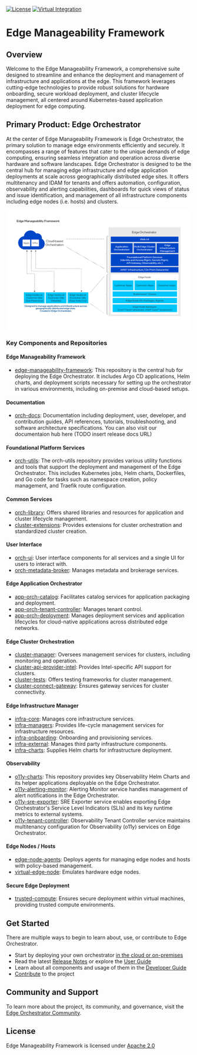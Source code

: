  [![License](https://img.shields.io/badge/License-Apache%202.0-blue.svg)](https://opensource.org/licenses/Apache-2.0) [![Virtual Integration](https://github.com/open-edge-platform/edge-manageability-framework/actions/workflows/virtual-integration.yml/badge.svg?branch=main)](https://github.com/open-edge-platform/edge-manageability-framework/actions/workflows/virtual-integration.yml?query=branch%3Amain)

# Edge Manageability Framework

## Overview

Welcome to the Edge Manageability Framework, a comprehensive suite designed to streamline and enhance the deployment and management of infrastructure and applications at the edge. This framework leverages cutting-edge technologies to provide robust solutions for hardware onboarding, secure workload deployment, and cluster lifecycle management, all centered around Kubernetes-based application deployment for edge computing.

## Primary Product: Edge Orchestrator
At the center of Edge Manageability Framework is Edge Orchestrator, the primary solution to manage edge environments efficiently and securely. It encompasses a range of features that cater to the unique demands of edge computing, ensuring seamless integration and operation across diverse hardware and software landscapes. Edge Orchestrator is designed to be the central hub for managing edge infrastructure and edge application deployments at scale across geographically distributed edge sites.  It offers multitenancy and IDAM for tenants and offers automation, configuration, observability and alerting capabilities, dashboards for quick views of status and issue identification, and management of all infrastructure components including edge nodes (i.e. hosts) and clusters.

![Edge Manageability Framework High Level Component Diagram](docs/Edge_Manageability_Framework_Readme_Image.png)

### Key Components and Repositories

#### Edge Manageability Framework
- [edge-manageability-framework](https://github.com/open-edge-platform/edge-manageability-framework): This repository is the central hub for deploying the Edge Orchestrator. It includes Argo CD applications, Helm charts, and deployment scripts necessary for setting up the orchestrator in various environments, including on-premise and cloud-based setups.

#### Documentation
- [orch-docs](https://github.com/open-edge-platform/orch-docs): Documentation including deployment, user, developer, and contribution guides, API references, tutorials, troubleshooting, and software architecture specifications.  You can also visit our documentaion hub here (TODO insert release docs URL)

#### Foundational Platform Services
- [orch-utils](https://github.com/open-edge-platform/orch-utils): The orch-utils repository provides various utility functions and tools that support the deployment and management of the Edge Orchestrator. This includes Kubernetes jobs, Helm charts, Dockerfiles, and Go code for tasks such as namespace creation, policy management, and Traefik route configuration.

#### Common Services
- [orch-library](https://github.com/open-edge-platform/orch-library): Offers shared libraries and resources for application and cluster lifecycle management.
- [cluster-extensions](https://github.com/open-edge-platform/cluster-extensions): Provides extensions for cluster orchestration and standardized cluster creation.

#### User Interface
- [orch-ui](https://github.com/open-edge-platform/orch-ui): User interface components for all services and a single UI for users to interact with.
- [orch-metadata-broker](https://github.com/open-edge-platform/orch-metadata-broker): Manages metadata and brokerage services.

#### Edge Application Orchestrator
- [app-orch-catalog](https://github.com/open-edge-platform/app-orch-catalog): Facilitates catalog services for application packaging and deployment.
- [app-orch-tenant-controller](https://github.com/open-edge-platform/app-orch-tenant-controller): Manages tenant control.
- [app-orch-deployment](https://github.com/open-edge-platform/app-orch-deployment): Manages deployment services and application lifecycles for cloud-native applications across distributed edge networks.

#### Edge Cluster Orchestration
- [cluster-manager](https://github.com/open-edge-platform/cluster-manager): Oversees management services for clusters, including monitoring and operation.
- [cluster-api-provider-intel](https://github.com/open-edge-platform/cluster-api-provider-intel): Provides Intel-specific API support for clusters.
- [cluster-tests](https://github.com/open-edge-platform/cluster-tests): Offers testing frameworks for cluster management.
- [cluster-connect-gateway](https://github.com/open-edge-platform/cluster-connect-gateway): Ensures gateway services for cluster connectivity.

#### Edge Infrastructure Manager
- [infra-core](https://github.com/open-edge-platform/infra-core): Manages core infrastructure services.
- [infra-managers](https://github.com/open-edge-platform/infra-managers): Provides life-cycle management services for infrastructure resources.
- [infra-onboarding](https://github.com/open-edge-platform/infra-onboarding): Onboarding and provisioning services.
- [infra-external](https://github.com/open-edge-platform/infra-external): Manages third party infrastructure components.
- [infra-charts](https://github.com/open-edge-platform/infra-charts): Supplies Helm charts for infrastructure deployment.

#### Observability
- [o11y-charts](https://github.com/open-edge-platform/o11y-charts): This repository provides key Observability Helm Charts and its helper applications deployable on the Edge Orchestrator.
- [o11y-alerting-monitor](https://github.com/open-edge-platform/o11y-alerting-monitor): Alerting Monitor service handles management of alert notifications in the Edge Orchestrator.
- [o11y-sre-exporter](https://github.com/open-edge-platform/o11y-sre-exporter): SRE Exporter service enables exporting Edge Orchestrator's Service Level Indicators (SLIs) and its key runtime metrics to external systems.
- [o11y-tenant-controller](https://github.com/open-edge-platform/o11y-tenant-controller): Observability Tenant Controller service maintains multitenancy configuration for Observability (o11y) services on Edge Orchestrator.

#### Edge Nodes / Hosts
- [edge-node-agents](https://github.com/open-edge-platform/edge-node-agents): Deploys agents for managing edge nodes and hosts with policy-based management.
- [virtual-edge-node](https://github.com/open-edge-platform/virtual-edge-node): Emulates hardware edge nodes.

#### Secure Edge Deployment
- [trusted-compute](https://github.com/open-edge-platform/trusted-compute): Ensures secure deployment within virtual machines, providing trusted compute environments.


## Get Started
There are multiple ways to begin to learn about, use, or contribute to Edge Orchestrator.
- Start by deploying your own orchestrator [in the cloud or on-premises](https://github.com/open-edge-platform/orch-docs/blob/main/docs/deployment_guide/index.rst)
- Read the latest [Release Notes](https://github.com/open-edge-platform/orch-docs/blob/main/docs/release_notes/index.rst) or explore the [User Guide](https://github.com/open-edge-platform/orch-docs/blob/main/docs/user_guide/index.rst)
- Learn about all components and usage of them in the [Developer Guide](https://github.com/open-edge-platform/orch-docs/blob/main/docs/developer_guide/index.rst)
- [Contribute](https://github.com/open-edge-platform/orch-docs/blob/main/docs/developer_guide/contributor_guide/index.rst) to the project

## Community and Support

To learn more about the project, its community, and governance, visit the [Edge Orchestrator
Community](https://github.com/open-edge-platform).

## License

Edge Manageability Framework is licensed under [Apache 2.0](http://www.apache.org/licenses/LICENSE-2.0)
